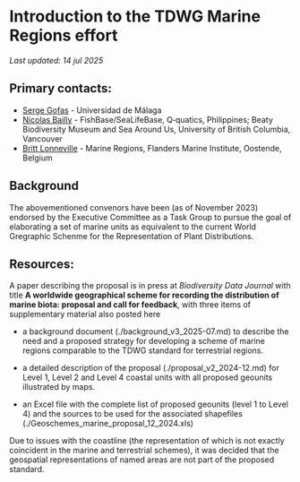 # Introduction to the TDWG Marine Regions effort

_Last updated: 14 jul 2025_

## Primary contacts:
  - [Serge Gofas](mailto:sgofas@uma.es) - Universidad de Málaga
  - [Nicolas Bailly](mailto:n.bailly@q-quatics.org) - FishBase/SeaLifeBase, Q‑quatics, Philippines; Beaty Biodiversity Museum and Sea Around Us, University of British Columbia, Vancouver
  - [Britt Lonneville](mailto:britt.lonneville@vliz.be) - Marine Regions, Flanders Marine Institute, Oostende, Belgium
  
## Background

The abovementioned convenors have been (as of November 2023)  endorsed by the Executive Committee as a Task Group to pursue the goal of elaborating a set of marine units as  equivalent to the current World Gregraphic Schenme for the Representation of Plant Distributions. 

## Resources:

A paper describing the proposal is in press at *Biodiversity Data Journal* with title **A worldwide geographical scheme for recording the distribution of marine biota: proposal and call for feedback**, with three items of supplementary material also posted here

- a background document (./background_v3_2025-07.md) to describe the need and a proposed strategy for developing a scheme of marine regions comparable to the TDWG standard for terrestrial regions. 

- a detailed description of the proposal (./proposal_v2_2024-12.md) for Level 1, Level 2 and Level 4 coastal units with all proposed geounits illustrated by maps.

- an Excel file with the complete list of proposed geounits (level 1 to Level 4) and the sources to be used for the associated shapefiles (./Geoschemes_marine_proposal_12_2024.xls)

Due to issues with the coastline (the representation of which is not exactly coincident in the marine and terrestrial schemes), it was decided that the geospatial representations of named areas are not part of the proposed standard.


